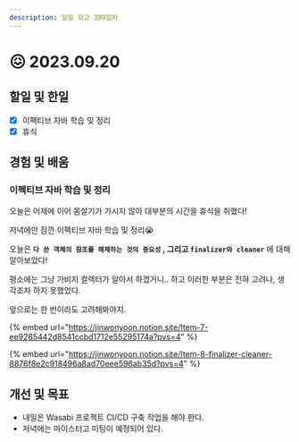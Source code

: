```yaml
---
description: 일일 회고 399일차
---
```


# 😖 2023.09.20

## 할일 및 한일&#x20;

* [x] 이펙티브 자바 학습 및 정리&#x20;
* [x] 휴식&#x20;

## 경험 및 배움&#x20;

### 이펙티브 자바 학습 및 정리&#x20;

오늘은 어제에 이어 몸살기가 가시지 않아 대부분의 시간을 휴식을 취했다!

저녁에만 잠깐 이펙티브 자바 학습 및 정리😭

오늘은 **`다 쓴 객체의 참조를 해제하는 것의 중요성` , 그리고 `finalizer와 cleaner`** 에 대해 알아보았다!

평소에는 그냥 가비지 컬렉터가 알아서 하겠거니.. 하고 이러한 부분은 전혀 고려나, 생각조차 하지 못했었다.

앞으로는 한 번이라도 고려해봐야지.

{% embed url="https://jinwonyoon.notion.site/Item-7-ee9265442d8541ccbd1712e55295174a?pvs=4" %}

{% embed url="https://jinwonyoon.notion.site/Item-8-finalizer-cleaner-8876f8e2c918496a8ad70eee596ab35d?pvs=4" %}

## 개선 및 목표&#x20;

* 내일은 Wasabi 프로젝트 CI/CD 구축 작업을 해야 한다.&#x20;
* 저녁에는 마이스터고 미팅이 예정되어 있다.&#x20;
